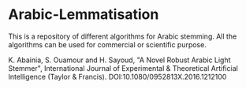 # Arabic-Lemmatisation
This is a repository of different algorithms for  Arabic stemming. All the algorithms can be used for commercial or scientific purpose.

K. Abainia, S. Ouamour and H. Sayoud, "A Novel Robust Arabic Light Stemmer", International Journal of Experimental & Theoretical Artificial Intelligence (Taylor & Francis). DOI:10.1080/0952813X.2016.1212100

